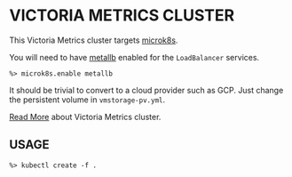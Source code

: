 # VICTORIA METRICS CLUSTER

This Victoria Metrics cluster targets [microk8s](https://microk8s.io/).

You will need to have [metallb](https://metallb.universe.tf/) enabled for the `LoadBalancer` services.

```
%> microk8s.enable metallb
```

It should be trivial to convert to a cloud provider such as GCP.
Just change the persistent volume in `vmstorage-pv.yml`.

[Read More](https://github.com/VictoriaMetrics/VictoriaMetrics/tree/cluster) about Victoria Metrics cluster.

## USAGE
```
%> kubectl create -f .
```